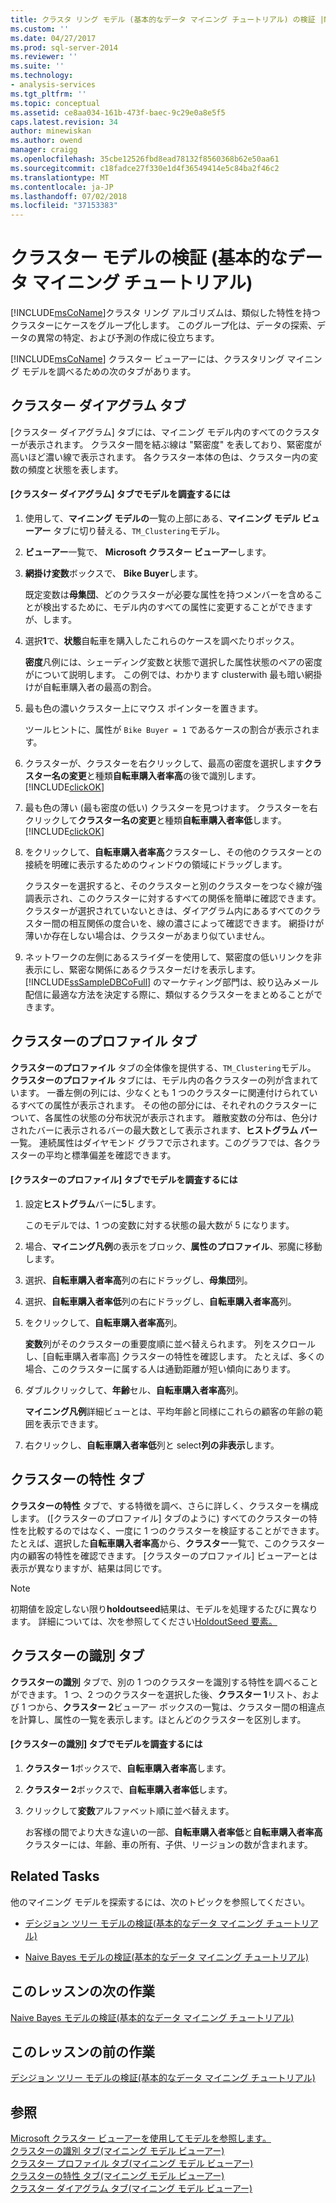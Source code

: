 ```yaml
---
title: クラスタ リング モデル (基本的なデータ マイニング チュートリアル) の検証 |Microsoft Docs
ms.custom: ''
ms.date: 04/27/2017
ms.prod: sql-server-2014
ms.reviewer: ''
ms.suite: ''
ms.technology:
- analysis-services
ms.tgt_pltfrm: ''
ms.topic: conceptual
ms.assetid: ce8aa034-161b-473f-baec-9c29e0a8e5f5
caps.latest.revision: 34
author: minewiskan
ms.author: owend
manager: craigg
ms.openlocfilehash: 35cbe12526fbd8ead78132f8560368b62e50aa61
ms.sourcegitcommit: c18fadce27f330e1d4f36549414e5c84ba2f46c2
ms.translationtype: MT
ms.contentlocale: ja-JP
ms.lasthandoff: 07/02/2018
ms.locfileid: "37153383"
---
```

# <a name="exploring-the-clustering-model-basic-data-mining-tutorial"></a>クラスター モデルの検証 (基本的なデータ マイニング チュートリアル)
  [!INCLUDE[msCoName](../includes/msconame-md.md)]クラスタ リング アルゴリズムは、類似した特性を持つクラスターにケースをグループ化します。 このグループ化は、データの探索、データの異常の特定、および予測の作成に役立ちます。  
  
 [!INCLUDE[msCoName](../includes/msconame-md.md)] クラスター ビューアーには、クラスタリング マイニング モデルを調べるための次のタブがあります。  
  

  
##  <a name="ClusterDiagramTab"></a> クラスター ダイアグラム タブ  
 [クラスター ダイアグラム] タブには、マイニング モデル内のすべてのクラスターが表示されます。 クラスター間を結ぶ線は "緊密度" を表しており、緊密度が高いほど濃い線で表示されます。 各クラスター本体の色は、クラスター内の変数の頻度と状態を表します。  
  
#### <a name="to-explore-the-model-in-the-cluster-diagram-tab"></a>[クラスター ダイアグラム] タブでモデルを調査するには  
  
1.  使用して、**マイニング モデルの**一覧の上部にある、**マイニング モデル ビューアー**  タブに切り替える、`TM_Clustering`モデル。  
  
2.  **ビューアー**一覧で、 **Microsoft クラスター ビューアー**します。  
  
3.  **網掛け変数**ボックスで、 **Bike Buyer**します。  
  
     既定変数は**母集団**、どのクラスターが必要な属性を持つメンバーを含めることが検出するために、モデル内のすべての属性に変更することができますが、します。  
  
4.  選択**1**で、**状態**自転車を購入したこれらのケースを調べたりボックス。  
  
     **密度**凡例には、シェーディング変数と状態で選択した属性状態のペアの密度がについて説明します。 この例では、わかります clusterwith 最も暗い網掛けが自転車購入者の最高の割合。  
  
5.  最も色の濃いクラスター上にマウス ポインターを置きます。  
  
     ツールヒントに、属性が `Bike Buyer = 1` であるケースの割合が表示されます。  
  
6.  クラスターが、クラスターを右クリックして、最高の密度を選択します**クラスター名の変更**と種類**自転車購入者率高**の後で識別します。 [!INCLUDE[clickOK](../includes/clickok-md.md)]  
  
7.  最も色の薄い (最も密度の低い) クラスターを見つけます。 クラスターを右クリックして**クラスター名の変更**と種類**自転車購入者率低**します。 [!INCLUDE[clickOK](../includes/clickok-md.md)]  
  
8.  をクリックして、**自転車購入者率高**クラスターし、その他のクラスターとの接続を明確に表示するためのウィンドウの領域にドラッグします。  
  
     クラスターを選択すると、そのクラスターと別のクラスターをつなぐ線が強調表示され、このクラスターに対するすべての関係を簡単に確認できます。 クラスターが選択されていないときは、ダイアグラム内にあるすべてのクラスター間の相互関係の度合いを、線の濃さによって確認できます。 網掛けが薄いか存在しない場合は、クラスターがあまり似ていません。  
  
9. ネットワークの左側にあるスライダーを使用して、緊密度の低いリンクを非表示にし、緊密な関係にあるクラスターだけを表示します。 [!INCLUDE[ssSampleDBCoFull](../includes/sssampledbcofull-md.md)] のマーケティング部門は、絞り込みメール配信に最適な方法を決定する際に、類似するクラスターをまとめることができます。  
  

  
##  <a name="ClusterProfilesTab"></a> クラスターのプロファイル タブ  
 **クラスターのプロファイル** タブの全体像を提供する、`TM_Clustering`モデル。 **クラスターのプロファイル** タブには、モデル内の各クラスターの列が含まれています。 一番左側の列には、少なくとも 1 つのクラスターに関連付けられているすべての属性が表示されます。 その他の部分には、それぞれのクラスターについて、各属性の状態の分布状況が表示されます。 離散変数の分布は、色分けされたバーに表示されるバーの最大数として表示されます、**ヒストグラム バー**一覧。 連続属性はダイヤモンド グラフで示されます。このグラフでは、各クラスターの平均と標準偏差を確認できます。  
  
#### <a name="to-explore-the-model-in-the-cluster-profiles-tab"></a>[クラスターのプロファイル] タブでモデルを調査するには  
  
1.  設定**ヒストグラム**バーに**5**します。  
  
     このモデルでは、1 つの変数に対する状態の最大数が 5 になります。  
  
2.  場合、**マイニング凡例**の表示をブロック、**属性のプロファイル**、邪魔に移動します。  
  
3.  選択、**自転車購入者率高**列の右にドラッグし、**母集団**列。  
  
4.  選択、**自転車購入者率低**列の右にドラッグし、**自転車購入者率高**列。  
  
5.  をクリックして、**自転車購入者率高**列。  
  
     **変数**列がそのクラスターの重要度順に並べ替えられます。 列をスクロールし、[自転車購入者率高] クラスターの特性を確認します。 たとえば、多くの場合、このクラスターに属する人は通勤距離が短い傾向にあります。  
  
6.  ダブルクリックして、**年齢**セル、**自転車購入者率高**列。  
  
     **マイニング凡例**詳細ビューとは、平均年齢と同様にこれらの顧客の年齢の範囲を表示できます。  
  
7.  右クリックし、**自転車購入者率低**列と select**列の非表示**します。  
  

  
##  <a name="ClusterCharacteristicsTab"></a> クラスターの特性 タブ  
 **クラスターの特性** タブで、する特徴を調べ、さらに詳しく、クラスターを構成します。 ([クラスターのプロファイル] タブのように) すべてのクラスターの特性を比較するのではなく、一度に 1 つのクラスターを検証することができます。 たとえば、選択した**自転車購入者率高**から、**クラスター**一覧で、このクラスター内の顧客の特性を確認できます。 [クラスターのプロファイル] ビューアーとは表示が異なりますが、結果は同じです。  
  
> [!NOTE]  
>  初期値を設定しない限り**holdoutseed**結果は、モデルを処理するたびに異なります。 詳細については、次を参照してください[HoldoutSeed 要素。](../analysis-services/scripting/properties/holdoutseed-element.md)  
  

  
##  <a name="ClusterDiscriminationTab"></a> クラスターの識別 タブ  
 **クラスターの識別** タブで、別の 1 つのクラスターを識別する特性を調べることができます。 1 つ、2 つのクラスターを選択した後、**クラスター 1**リスト、および 1 つから、**クラスター 2**ビューアー ボックスの一覧は、クラスター間の相違点を計算し、属性の一覧を表示します。ほとんどのクラスターを区別します。  
  
#### <a name="to-explore-the-model-in-the-cluster-discrimination-tab"></a>[クラスターの識別] タブでモデルを調査するには  
  
1.  **クラスター 1**ボックスで、**自転車購入者率高**します。  
  
2.  **クラスター 2**ボックスで、**自転車購入者率低**します。  
  
3.  クリックして**変数**アルファベット順に並べ替えます。  
  
     お客様の間でより大きな違いの一部、**自転車購入者率低**と**自転車購入者率高**クラスターには、年齢、車の所有、子供、リージョンの数が含まれます。  
  
## <a name="related-tasks"></a>Related Tasks  
 他のマイニング モデルを探索するには、次のトピックを参照してください。  
  
-   [デシジョン ツリー モデルの検証&#40;基本的なデータ マイニング チュートリアル&#41;](../../2014/tutorials/exploring-the-decision-tree-model-basic-data-mining-tutorial.md)  
  
-   [Naive Bayes モデルの検証&#40;基本的なデータ マイニング チュートリアル&#41;](../../2014/tutorials/exploring-the-naive-bayes-model-basic-data-mining-tutorial.md)  
  
## <a name="next-task-in-lesson"></a>このレッスンの次の作業  
 [Naive Bayes モデルの検証&#40;基本的なデータ マイニング チュートリアル&#41;](../../2014/tutorials/exploring-the-naive-bayes-model-basic-data-mining-tutorial.md)  
  
## <a name="previous-task-in-lesson"></a>このレッスンの前の作業  
 [デシジョン ツリー モデルの検証&#40;基本的なデータ マイニング チュートリアル&#41;](../../2014/tutorials/exploring-the-decision-tree-model-basic-data-mining-tutorial.md)  
  
## <a name="see-also"></a>参照  
 [Microsoft クラスター ビューアーを使用してモデルを参照します。](../../2014/analysis-services/data-mining/browse-a-model-using-the-microsoft-cluster-viewer.md)   
 [クラスターの識別 タブ&#40;マイニング モデル ビューアー&#41;](../../2014/analysis-services/cluster-discrimination-tab-mining-model-viewer.md)   
 [クラスター プロファイル タブ&#40;マイニング モデル ビューアー&#41;](../../2014/analysis-services/cluster-profiles-tab-mining-model-viewer.md)   
 [クラスターの特性 タブ&#40;マイニング モデル ビューアー&#41;](../../2014/analysis-services/cluster-characteristics-tab-mining-model-viewer.md)   
 [クラスター ダイアグラム タブ&#40;マイニング モデル ビューアー&#41;](../../2014/analysis-services/cluster-diagram-tab-mining-model-viewer.md)  
  
  
